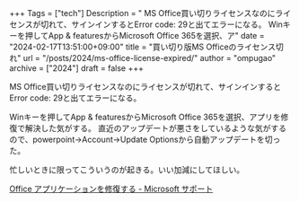 +++
Tags = ["tech"]
Description = " MS Office買い切りライセンスなのにライセンスが切れて、サインインするとError code: 29と出てエラーになる。  Winキーを押してApp &amp; featuresからMicrosoft Office 365を選択、ア"
date = "2024-02-17T13:51:00+09:00"
title = "買い切り版MS Officeのライセンス切れ"
url = "/posts/2024/ms-office-license-expired/"
author = "ompugao"
archive = ["2024"]
draft = false
+++

<body>
<p>MS Office買い切りライセンスなのにライセンスが切れて、サインインするとError code: 29と出てエラーになる。</p>

<p>Winキーを押してApp &amp; featuresからMicrosoft Office 365を選択、アプリを修復で解決した気がする。
直近のアップデートが悪さをしているような気がするので、powerpoint→Account→Update Optionsから自動アップデートを切った。</p>

<p>忙しいときに限ってこういうのが起きる。いい加減にしてほしい。</p>

<p><a href="https://support.microsoft.com/ja-jp/office/office-%e3%82%a2%e3%83%97%e3%83%aa%e3%82%b1%e3%83%bc%e3%82%b7%e3%83%a7%e3%83%b3%e3%82%92%e4%bf%ae%e5%be%a9%e3%81%99%e3%82%8b-7821d4b6-7c1d-4205-aa0e-a6b40c5bb88b?ui=ja-jp&amp;rs=ja-jp&amp;ad=jp">Office アプリケーションを修復する - Microsoft サポート</a></p>
</body>
